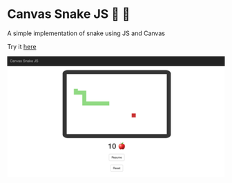 # Canvas Snake JS 🐍 🍎

A simple implementation of snake using JS and Canvas

Try it [here](https://marcodeanda20.github.io/canvas-snake-js/canvas-snake-js/)

![Canvas Snake JS Screenshot](./canvas-snake-js.png)
